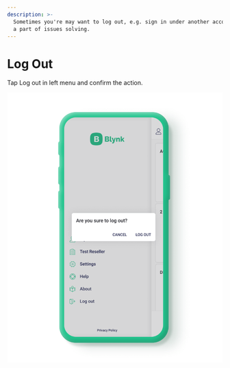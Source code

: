 ```yaml
---
description: >-
  Sometimes you're may want to log out, e.g. sign in under another account or as
  a part of issues solving.
---
```


# Log Out

Tap Log out in left menu and confirm the action.&#x20;

![](<../../.gitbook/assets/log-out-confirmation-screen (1).png>)
